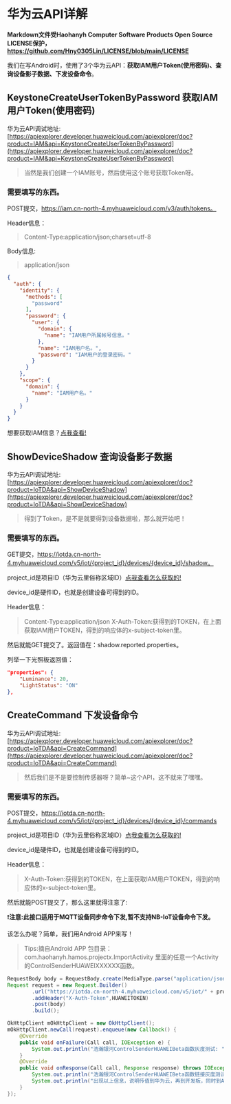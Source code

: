 # 华为云API详解

**Markdown文件受Haohanyh Computer Software Products Open Source LICENSE保护，https://github.com/Hny0305Lin/LICENSE/blob/main/LICENSE**

我们在写Android时，使用了3个华为云API：**获取IAM用户Token(使用密码)、查询设备影子数据、下发设备命令**。

## KeystoneCreateUserTokenByPassword 获取IAM用户Token(使用密码)

华为云API调试地址:[https://apiexplorer.developer.huaweicloud.com/apiexplorer/doc?product=IAM&api=KeystoneCreateUserTokenByPassword](https://apiexplorer.developer.huaweicloud.com/apiexplorer/doc?product=IAM&api=KeystoneCreateUserTokenByPassword)

> 当然是我们创建一个IAM账号，然后使用这个账号获取Token呀。

### 需要填写的东西。

POST提交，https://iam.cn-north-4.myhuaweicloud.com/v3/auth/tokens。

Header信息：

> Content-Type:application/json;charset=utf-8

Body信息:

> application/json

``` json
{
  "auth": {
    "identity": {
      "methods": [
        "password"
      ],
      "password": {
        "user": {
          "domain": {
            "name": "IAM用户所属帐号信息。"
          },
          "name": "IAM用户名。",
          "password": "IAM用户的登录密码。"
        }
      }
    },
    "scope": {
      "domain": {
        "name": "IAM用户名。"
      }
    }
  }
}
```

想要获取IAM信息？[点我查看!](https://support.huaweicloud.com/api-iam/iam_17_0002.html)


## ShowDeviceShadow 查询设备影子数据

华为云API调试地址:[https://apiexplorer.developer.huaweicloud.com/apiexplorer/doc?product=IoTDA&api=ShowDeviceShadow](https://apiexplorer.developer.huaweicloud.com/apiexplorer/doc?product=IoTDA&api=ShowDeviceShadow)

> 得到了Token，是不是就要得到设备数据啦，那么就开始吧！

### 需要填写的东西。

GET提交，https://iotda.cn-north-4.myhuaweicloud.com/v5/iot/{project_id}/devices/{device_id}/shadow。

project_id是项目ID（华为云里俗称区域ID）[点我查看怎么获取的!](https://support.huaweicloud.com/api-iam/iam_17_0002.html)

device_id是硬件ID，也就是创建设备可得到的ID。

Header信息：

> Content-Type:application/json
> X-Auth-Token:获得到的TOKEN，在上面获取IAM用户TOKEN，得到的响应体的x-subject-token里。

然后就能GET提交了。返回值在：shadow.reported.properties。

列举一下光照板返回值：
``` json
"properties": {
	"Luminance": 20,
	"LightStatus": "ON"
},
```

## CreateCommand 下发设备命令

华为云API调试地址:[https://apiexplorer.developer.huaweicloud.com/apiexplorer/doc?product=IoTDA&api=CreateCommand](https://apiexplorer.developer.huaweicloud.com/apiexplorer/doc?product=IoTDA&api=CreateCommand)

> 然后我们是不是要控制传感器呀？简单~这个API，这不就来了嘿嘿。

### 需要填写的东西。

POST提交，https://iotda.cn-north-4.myhuaweicloud.com/v5/iot/{project_id}/devices/{device_id}/commands

project_id是项目ID（华为云里俗称区域ID）[点我查看怎么获取的!](https://support.huaweicloud.com/api-iam/iam_17_0002.html)

device_id是硬件ID，也就是创建设备可得到的ID。

Header信息：

> X-Auth-Token:获得到的TOKEN，在上面获取IAM用户TOKEN，得到的响应体的x-subject-token里。

然后就能POST提交了，那么这里就得注意了:

❗**注意:此接口适用于MQTT设备同步命令下发,暂不支持NB-IoT设备命令下发。**

该怎么办呢？简单，我们用Android APP来写！

> Tips:摘自Android APP 包目录：com.haohanyh.hamos.projectx.ImportActivity 里面的任意一个Activity的ControlSenderHUAWEIXXXXXX函数。

``` java
RequestBody body = RequestBody.create(MediaType.parse("application/json;charset=utf-8"), json);
Request request = new Request.Builder()
        .url("https://iotda.cn-north-4.myhuaweicloud.com/v5/iot/" + project_id + "/devices/" + device_id + "/commands")
        .addHeader("X-Auth-Token",HUAWEITOKEN)
        .post(body)
        .build();

OkHttpClient mOkHttpClient = new OkHttpClient();
mOkHttpClient.newCall(request).enqueue(new Callback() {
    @Override
    public void onFailure(Call call, IOException e) {
        System.out.println("浩瀚银河ControlSenderHUAWEIBeta函数灰度测试: " + e.getLocalizedMessage() + "，灰度测试失败");
    }
    @Override
    public void onResponse(Call call, Response response) throws IOException {
        System.out.println("浩瀚银河ControlSenderHUAWEIBeta函数链接灰度测试: " + response.body().string());
        System.out.println("出现以上信息，说明传值到华为云，再到开发板，同时到APP上显示情况，成功");
    }
});
```